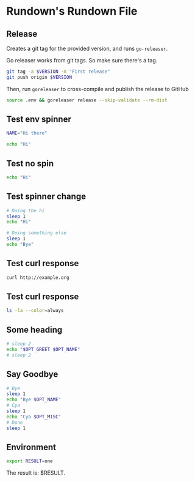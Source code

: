 <r opt="docopt" type="string" desc="An option for the document"/>

# Rundown's Rundown File


## Release <r section="release"/>

<r help>Creates a git tag for the provided version, and runs `go-releaser`.</r>

<r opt="version" as="VERSION" required type="string" desc="The release version (i.e. v0.4.0-beta.6)"/>

<r spinner="Tagging..." stdout>Go releaser works from git tags. So make sure there's a tag.</r>

``` bash
git tag -a $VERSION -m "First release"
git push origin $VERSION
```

<r spinner="Releasing..." stdout>Then, run `goreleaser` to cross-compile and publish the release to GitHub</r>

``` bash
source .env && goreleaser release --skip-validate --rm-dist
```

## Test env spinner <r section="test:envspin"/>

<r spinner="Setting env" capture-env="NAME"/>

``` bash
NAME="Hi there"
```

<r spinner="Greeting $NAME" stdout/>

``` bash
echo "Hi"
```

## Test no spin <r section="test:nospin"/>

<r nospin stdout/>

``` bash
echo "Hi"
```

## Test spinner change <r section="test:spin-change"/>

<r named-all stdout/>

``` bash
# Doing the hi
sleep 1
echo "Hi"

# Doing something else
sleep 1
echo "Bye"
```

## Test curl response <r section="test:curl"/>

<r stdout spinner="Requesting..."/>

``` bash
curl http://example.org
```

## Test curl response <r section="test:ls"/>

<r stdout spinner="Executing..." nospin/>

``` bash
ls -la --color=always
```


## Some heading <r label="test:greets"/>

<r desc="Greets you by your name"/>

<r opt="name" type="string" desc="The name to greet" required/>

<r opt="greet" type="enum|hi|formal" desc="The greeting style" required/>

<r stdout/>

``` bash
# sleep 2
echo "$OPT_GREET $OPT_NAME"
# sleep 2
```


## Say Goodbye <r section="test:byee"/>

<r desc="Asks for your name, and then says goodbye, like a boss"/>

<r opt="0:name" type="string" desc="The name to greet"/>
<r opt="*:misc_stuff" type="string" desc="Other names"/>

<r reveal named-all/>

``` bash
# Bye
sleep 1
echo "Bye $OPT_NAME"
# Cya
sleep 1
echo "Cya $OPT_MISC"
# Done
sleep 1
```


## Environment <r section="test:env" />

<r capture-env spinner="Setting env..."/>

``` bash
export RESULT=one
```

The result is: <r sub-env>$RESULT</r>.